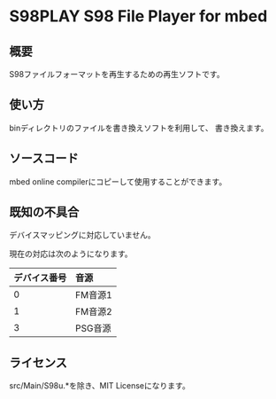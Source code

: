 # S98PLAY S98 File Player for mbed

## 概要
S98ファイルフォーマットを再生するための再生ソフトです。

## 使い方
binディレクトリのファイルを書き換えソフトを利用して、
書き換えます。

## ソースコード
mbed online compilerにコピーして使用することができます。

##  既知の不具合
デバイスマッピングに対応していません。

現在の対応は次のようになります。

| デバイス番号| 音源    |
| :----------| :------ |
| 0          | FM音源1 |
| 1          | FM音源2 |
| 3          | PSG音源 |


## ライセンス
src/Main/S98u.*を除き、MIT Licenseになります。



